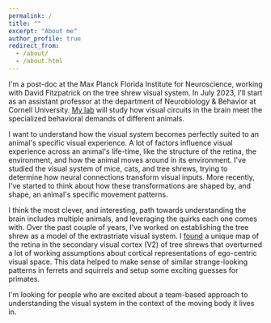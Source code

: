 ```yaml
---
permalink: /
title: ""
excerpt: "About me"
author_profile: true
redirect_from: 
  - /about/
  - /about.html
---
```

I'm a post-doc at the Max Planck Florida Institute for Neuroscience, working with David Fitzpatrick on the tree shrew visual system. In July 2023, I'll start as an assistant professor at the department of Neurobiology & Behavior at Cornell University. [My lab](Sarvestanilab.com) will study how visual circuits in the brain meet the specialized behavioral demands of different animals. 

I want to understand how the visual system becomes perfectly suited to an animal's specific visual experience. A lot of factors influence visual experience across an animal's life-time, like the structure of the retina, the environment, and how the animal moves around in its environment. I've studied the visual system of mice, cats, and tree shrews, trying to determine how neural connections transform visual inputs. More recently, I've started to think about how these transformations are shaped by, and shape, an animal's specific movement patterns. 
 
I think the most clever, and interesting, path towards understanding the brain includes multiple animals, and leveraging the quirks each one comes with.  Over the past couple of years, I've worked on establishing the tree shrew as a model of the extrastriate visual system. I [found](https://www.sciencedirect.com/science/article/abs/pii/S0896627321007261) a unique map of the retina in the secondary visual cortex (V2) of tree shrews that overturned a lot of working assumptions about cortical representations of ego-centric visual space. This data helped to make sense of similar strange-looking patterns in ferrets and squirrels and setup some exciting guesses for primates.

I'm looking for people who are excited about a team-based approach to understanding the visual system in the context of the moving body it lives in. 
